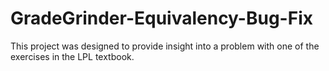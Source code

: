 # GradeGrinder-Equivalency-Bug-Fix
This project was designed to provide insight into a problem with one of the exercises in the LPL textbook.
